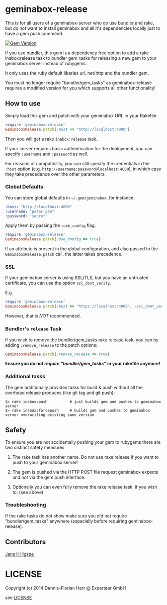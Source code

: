 geminabox-release
=================

This is for all users of a geminabox-server who do use bundler and rake, but do not want to install geminabox and all it's
dependencies locally just to have a gem push command.

[![Gem Version](https://badge.fury.io/rb/geminabox-release.png)](http://badge.fury.io/rb/geminabox-release)

If you use bundler, this gem is a dependency free option to add a rake inabox:release task to bundler gem_tasks for releasing a new gem to
 your geminabox server instead of rubygems.
 
It only uses the ruby default libaries uri, net/http and the bundler gem.
 
 
You must no longer require "bundler/gem_tasks" as geminabox-release requires a modified version for you which supports all other functionality!

## How to use

Simply load this gem and patch with your geminabox URL in your Rakefile:

```ruby
require 'geminabox-release'
GeminaboxRelease.patch(:host => "http://localhost:4000")
```

Then you will get a rake `inabox:release` task.

If your server requires basic authentication for the deployment, you can specify `:username` and `:password` as well.

For reasons of compatibility, you can still specify the credentials in the `:host` option (e.g. `http://username:password@localhost:4000`), in which case
they take precedence over the other parameters.

### Global Defaults

You can store global defaults in `~/.gem/geminabox`, for instance:
```yaml
:host: "http://localhost:4000"
:username: "peter.pan"
:password: "secret"
```
Apply them by passing the `:use_config` flag:
```ruby
require 'geminabox-release'
GeminaboxRelease.patch(:use_config => true)

```

If an attribute is present in the global configuration, and also passed to the `GeminaboxRelease.patch` call, the latter takes precedence.

### SSL

If your geminabox server is using SSL/TLS, but you have an untrusted certificate, you can use the option `ssl_dont_verify`.

E.g.

```ruby
require 'geminabox-release'
GeminaboxRelease.patch(:host => "https://localhost:4000", :ssl_dont_verify => true)
```

However, that is _NOT_ recommended.

### Bundler's `release` Task

If you wish to remove the bundler/gem_tasks rake release task, you can by adding `:remove_release` to the patch options:

```ruby
GeminaboxRelease.patch(:remove_release => true)

```

**Ensure you do not _require "bundler/gem_tasks"_ in your rakefile anymore!**


### Additional tasks

The gem additionally provides tasks for build & push without all the overhead release produces (like git tag and git push):

```Shell
$> rake inabox:push          # just builds gem and pushes to geminabox server
$> rake inabox:forcepush     # builds gem and pushes to geminabox server overwriting existing same version

```

## Safety

To ensure you are not accidentally pushing your gem to rubygems there are two distinct safety measures.

1) The rake task has another name. Do not use rake release if you want to push to your geminabox server!

2) The gem is pushed via the HTTP POST file request geminabox expects and not via the gem push interface.

3) Optionally you can even fully remove the rake release task, if you wish to. (see above)

### Troubleshooting

If the rake tasks do not show make sure you did not require "bundler/gem_tasks" anywhere (espacially before requiring geminabox-release).

## Contributors

[Jens Hilligsøe](https://github.com/hilli)


# LICENSE

Copyright (c) 2014 Dennis-Florian Herr @ Experteer GmbH

see [LICENSE](LICENSE)

